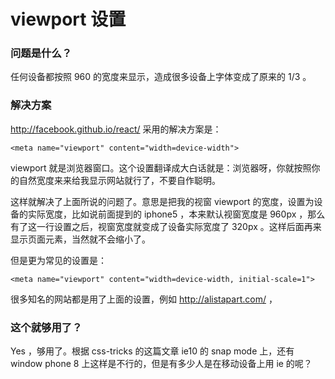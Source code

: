 # viewport 设置

### 问题是什么？

任何设备都按照 960 的宽度来显示，造成很多设备上字体变成了原来的 1/3 。

### 解决方案

http://facebook.github.io/react/ 采用的解决方案是：

```
<meta name="viewport" content="width=device-width">
```

viewport 就是浏览器窗口。这个设置翻译成大白话就是：浏览器呀，你就按照你的自然宽度来来给我显示网站就行了，不要自作聪明。

这样就解决了上面所说的问题了。意思是把我的视窗 viewport 的宽度，设置为设备的实际宽度，比如说前面提到的 iphone5 ，本来默认视窗宽度是 960px ，那么有了这一行设置之后，视窗宽度就变成了设备实际宽度了 320px 。这样后面再来显示页面元素，当然就不会缩小了。

但是更为常见的设置是：

```
<meta name="viewport" content="width=device-width, initial-scale=1">
```

很多知名的网站都是用了上面的设置，例如 http://alistapart.com/ ，

### 这个就够用了？

Yes ，够用了。根据 css-tricks 的这篇文章 ie10 的 snap mode 上，还有 window phone 8 上这样是不行的，但是有多少人是在移动设备上用 ie 的呢？
